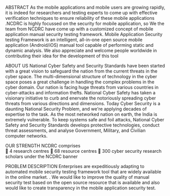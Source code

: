 ABSTRACT 
As the mobile applications and mobile users are growing rapidly, it is indeed for researchers and testing experts to come up with effective verification techniques to ensure reliability of these mobile applications .NCDRC is highly focussed on the security for mobile application, so We the team from NCDRC have come up with a customized concept of mobile application manual security testing framework. Mobile Application Security testing Framework is an intelligent, all-in-one open source mobile application (Android/iOS) manual tool capable of performing static and dynamic analysis.   We also appreciate and welcome   people worldwide in contributing their idea for the development of this tool


ABOUT US
National Cyber Safety and Security Standards have been started with a great vision to safeguard the nation from the current threats in the cyber space. The multi-dimensional structure of technology in the cyber space poses a great challenge in handling the complex problems in the cyber domain.
Our nation is facing huge threats from various countries in cyber-attacks and information thefts. National Cyber Safety has taken a visionary initiative to curb and enervate the notoriously spreading cyber threats from various directions and dimensions.
Today Cyber Security is a daunting National Security Problem, and we're applying decades of expertise to the task. As the most networked nation on earth, the India is extremely vulnerable. To keep systems safe and foil attacks, National Cyber Safety and Security Standards develops protective technologies, conduct threat assessments, and analyse Government, Military, and Civilian computer networks.

OUR STRENGTH
NCDRC comprises    
	4 research centres 
	68 resource centres 
	300  cyber security research scholars under the  NCDRC banner 

PROBLEM DESCRIPTION
	 Enterprises are expeditiously adapting to automated mobile security testing framework tool that are widely available in the online market. . We would like to improve the quality of manual security test  based on the open source resource that is available and also would like to create transparency in the mobile application security test.
